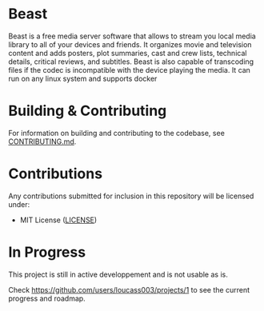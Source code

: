 # Beast

Beast is a free media server software that allows to stream you local media library to all of your devices and friends.
It organizes movie and television content and adds posters, plot summaries, cast and crew lists, technical details, critical reviews, and subtitles.
Beast is also capable of transcoding files if the codec is incompatible with the device playing the media.
It can run on any linux system and supports docker

# Building & Contributing

For information on building and contributing to the codebase, see [CONTRIBUTING.md](https://github.com/loucass003/beast/blob/main/CONTRIBUTING.md).

# Contributions

Any contributions submitted for inclusion in this repository will be licensed under:

- MIT License ([LICENSE](https://github.com/loucass003/beast/blob/main/LICENSE))


# In Progress

This project is still in active developpement and is not usable as is.

Check https://github.com/users/loucass003/projects/1 to see the current progress and roadmap.
